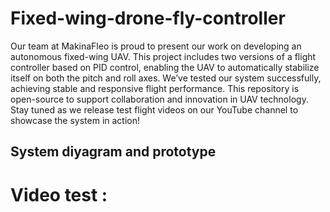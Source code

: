# Fixed-wing-drone-fly-controller

Our team at MakinaFleo is proud to present our work on developing an autonomous fixed-wing UAV. This project includes two versions of a flight controller based on PID control, enabling the UAV to automatically stabilize itself on both the pitch and roll axes.
We’ve tested our system successfully, achieving stable and responsive flight performance. This repository is open-source to support collaboration and innovation in UAV technology.
Stay tuned as we release test flight videos on our YouTube channel to showcase the system in action!
## System diyagram and prototype

# Video test : 


